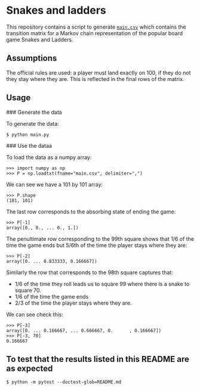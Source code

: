 # Snakes and ladders

This repository contains a script to generate [`main.csv`](./main.csv) which
contains the transition matrix for a Markov chain representation of the popular
board game Snakes and Ladders.

## Assumptions

The official rules are used: a player must land exactly on 100, if they do not
they stay where they are. This is reflected in the final rows of the matrix.

## Usage

### Generate the data

To generate the data:

    $ python main.py

### Use the dataa

To load the data as a numpy array:

    >>> import numpy as np
    >>> P = np.loadtxt(fname="main.csv", delimiter=",")

We can see we have a 101 by 101 array:

    >>> P.shape
    (101, 101)

The last row corresponds to the absorbing state of ending the game:

    >>> P[-1]
    array([0., 0., ... 0., 1.])

The penultimate row corresponding to the 99th square shows that 1/6 of the time
the game ends but 5/6th of the time the player stays where they are:

    >>> P[-2]
    array([0. ... 0.833333, 0.166667])

Similarly the row that corresponds to the 98th square captures that:

- 1/6 of the time they roll leads us to square 99 where there is a snake to square 70.
- 1/6 of the time the game ends
- 2/3 of the time the player stays where they are.

We can see check this:

    >>> P[-3]
    array([0. ... 0.166667, ... 0.666667, 0.      , 0.166667])
    >>> P[-3, 70]
    0.166667

## To test that the results listed in this README are as expected

    $ python -m pytest --doctest-glob=README.md
